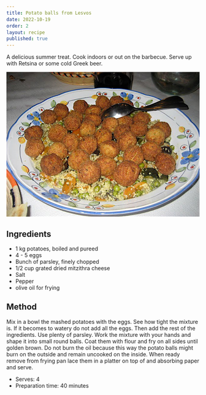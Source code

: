 ```yaml
---
title: Potato balls from Lesvos
date: 2022-10-19
order: 2
layout: recipe
published: true
---
```

A delicious summer treat. Cook indoors or out on the barbecue. Serve up with Retsina or some cold Greek beer.

![Potato balls and a plate with salad](../uploads/potatoballsfromlesvos.jpg "Potato balls and a plate with salad")

## Ingredients

* 1 kg potatoes, boiled and pureed
* 4 - 5 eggs
* Bunch of parsley, finely chopped
* 1/2 cup grated dried mitzithra cheese
* Salt
* Pepper
* olive oil for frying

## Method

Mix in a bowl the mashed potatoes with the eggs. See how tight the mixture is. If it becomes to watery do not add all the eggs. Then add the rest of the ingredients. Use plenty of parsley. Work the mixture with your hands and shape it into small round balls. Coat them with flour and fry on all sides until golden brown. Do not burn the oil because this way the potato balls might burn on the outside and remain uncooked on the inside. When ready remove from frying pan lace them in a platter on top of and absorbing paper and serve.
	

* Serves: 4
* Preparation time: 40 minutes